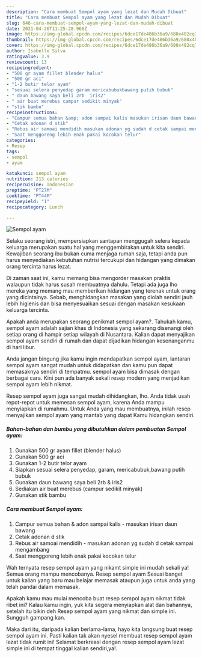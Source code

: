 ```yaml
---
description: "Cara membuat Sempol ayam yang lezat dan Mudah Dibuat"
title: "Cara membuat Sempol ayam yang lezat dan Mudah Dibuat"
slug: 646-cara-membuat-sempol-ayam-yang-lezat-dan-mudah-dibuat
date: 2021-04-26T11:25:28.966Z
image: https://img-global.cpcdn.com/recipes/6dce17de486b36a9/680x482cq70/sempol-ayam-foto-resep-utama.jpg
thumbnail: https://img-global.cpcdn.com/recipes/6dce17de486b36a9/680x482cq70/sempol-ayam-foto-resep-utama.jpg
cover: https://img-global.cpcdn.com/recipes/6dce17de486b36a9/680x482cq70/sempol-ayam-foto-resep-utama.jpg
author: Isabelle Silva
ratingvalue: 3.9
reviewcount: 13
recipeingredient:
- "500 gr ayam fillet blender halus"
- "500 gr aci"
- "1-2 butir telor ayam"
- "sesuai selera penyedap garam mericabubukbawang putih bubuk"
- " daun bawang saya beli 2rb  iris2"
- " air buat merebus campur sedikit minyak"
- "stik bambu"
recipeinstructions:
- "Campur semua bahan &amp; adon sampai kalis masukan irisan daun bawang"
- "Cetak adonan d stik"
- "Rebus air samoai mendidih masukan adonan yg sudah d cetak sampai mengambang"
- "Saat menggoreng lebih enak pakai kocokan telur"
categories:
- Resep
tags:
- sempol
- ayam

katakunci: sempol ayam 
nutrition: 213 calories
recipecuisine: Indonesian
preptime: "PT27M"
cooktime: "PT44M"
recipeyield: "1"
recipecategory: Lunch

---
```



![Sempol ayam](https://img-global.cpcdn.com/recipes/6dce17de486b36a9/680x482cq70/sempol-ayam-foto-resep-utama.jpg)

Selaku seorang istri, mempersiapkan santapan menggugah selera kepada keluarga merupakan suatu hal yang menggembirakan untuk kita sendiri. Kewajiban seorang ibu bukan cuma menjaga rumah saja, tetapi anda pun harus menyediakan kebutuhan nutrisi tercukupi dan hidangan yang dimakan orang tercinta harus lezat.

Di zaman  saat ini, kamu memang bisa mengorder masakan praktis walaupun tidak harus susah membuatnya dahulu. Tetapi ada juga lho mereka yang memang mau memberikan hidangan yang terenak untuk orang yang dicintainya. Sebab, menghidangkan masakan yang diolah sendiri jauh lebih higienis dan bisa menyesuaikan sesuai dengan masakan kesukaan keluarga tercinta. 



Apakah anda merupakan seorang penikmat sempol ayam?. Tahukah kamu, sempol ayam adalah sajian khas di Indonesia yang sekarang disenangi oleh setiap orang di hampir setiap wilayah di Nusantara. Kalian dapat menyajikan sempol ayam sendiri di rumah dan dapat dijadikan hidangan kesenanganmu di hari libur.

Anda jangan bingung jika kamu ingin mendapatkan sempol ayam, lantaran sempol ayam sangat mudah untuk didapatkan dan kamu pun dapat memasaknya sendiri di tempatmu. sempol ayam bisa dimasak dengan berbagai cara. Kini pun ada banyak sekali resep modern yang menjadikan sempol ayam lebih nikmat.

Resep sempol ayam juga sangat mudah dihidangkan, lho. Anda tidak usah repot-repot untuk memesan sempol ayam, karena Anda mampu menyiapkan di rumahmu. Untuk Anda yang mau membuatnya, inilah resep menyajikan sempol ayam yang mantab yang dapat Kamu hidangkan sendiri.

<!--inarticleads1-->

##### Bahan-bahan dan bumbu yang dibutuhkan dalam pembuatan Sempol ayam:

1. Gunakan 500 gr ayam fillet (blender halus)
1. Gunakan 500 gr aci
1. Gunakan 1-2 butir telor ayam
1. Siapkan sesuai selera penyedap, garam, mericabubuk,bawang putih bubuk
1. Gunakan  daun bawang saya beli 2rb &amp; iris2
1. Sediakan  air buat merebus (campur sedikit minyak)
1. Gunakan stik bambu




<!--inarticleads2-->

##### Cara membuat Sempol ayam:

1. Campur semua bahan &amp; adon sampai kalis - masukan irisan daun bawang
1. Cetak adonan d stik
1. Rebus air samoai mendidih - masukan adonan yg sudah d cetak sampai mengambang
1. Saat menggoreng lebih enak pakai kocokan telur




Wah ternyata resep sempol ayam yang nikamt simple ini mudah sekali ya! Semua orang mampu mencobanya. Resep sempol ayam Sesuai banget untuk kalian yang baru mau belajar memasak ataupun juga untuk anda yang telah pandai dalam memasak.

Apakah kamu mau mulai mencoba buat resep sempol ayam nikmat tidak ribet ini? Kalau kamu ingin, yuk kita segera menyiapkan alat dan bahannya, setelah itu bikin deh Resep sempol ayam yang nikmat dan simple ini. Sungguh gampang kan. 

Maka dari itu, daripada kalian berlama-lama, hayo kita langsung buat resep sempol ayam ini. Pasti kalian tak akan nyesel membuat resep sempol ayam lezat tidak rumit ini! Selamat berkreasi dengan resep sempol ayam lezat simple ini di tempat tinggal kalian sendiri,ya!.


